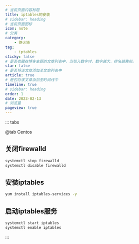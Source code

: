 ```yaml
---
# 当前页面内容标题
title: iptables的安装
# sidebar: heading
# 当前页面图标
icon: note
# 分类
category:
    - 防火墙
tag: 
    - iptables
sticky: false
# 是否收藏在博客主题的文章列表中，当填入数字时，数字越大，排名越靠前。
star: false
# 是否将该文章添加至文章列表中
article: true
# 是否将该文章添加至时间线中
timeline: true
# sidebar: heading
order: 1
date: 2023-02-13
# 浏览量
pageview: true
---
```


::: tabs

@tab Centos

## 关闭firewalld

```sh
systemctl stop firewalld 
systemctl disable firewalld 
```

## 安装iptables

```sh
yum install iptables-services -y 
```

## 启动iptables服务

```sh
systemctl start iptables 
systemctl enable iptables 
```
:::

